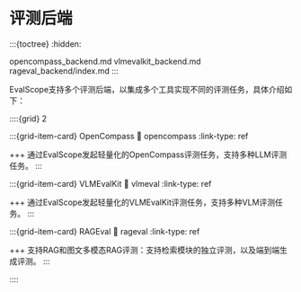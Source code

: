 # 评测后端

:::{toctree}
:hidden:

opencompass_backend.md
vlmevalkit_backend.md
rageval_backend/index.md
:::

EvalScope支持多个评测后端，以集成多个工具实现不同的评测任务，具体介绍如下：

::::{grid} 2

:::{grid-item-card} OpenCompass
:link: opencompass
:link-type: ref

+++
通过EvalScope发起轻量化的OpenCompass评测任务，支持多种LLM评测任务。
:::

:::{grid-item-card} VLMEvalKit
:link: vlmeval
:link-type: ref

+++
通过EvalScope发起轻量化的VLMEvalKit评测任务，支持多种VLM评测任务。
:::

:::{grid-item-card} RAGEval
:link: rageval
:link-type: ref

+++
支持RAG和图文多模态RAG评测：支持检索模块的独立评测，以及端到端生成评测。
:::

::::
